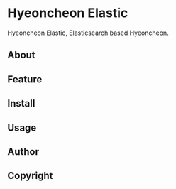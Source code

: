 # Hyeoncheon Elastic

Hyeoncheon Elastic, Elasticsearch based Hyeoncheon.

## About


## Feature


## Install


## Usage


## Author


## Copyright


